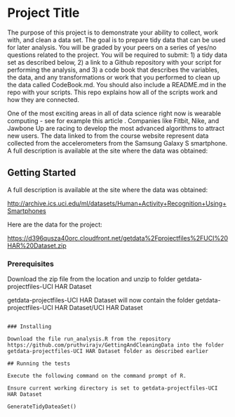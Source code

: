 # Project Title

The purpose of this project is to demonstrate your ability to collect, work with, and clean a data set. The goal is to prepare tidy data that can be used for later analysis. You will be graded by your peers on a series of yes/no questions related to the project. You will be required to submit: 1) a tidy data set as described below, 2) a link to a Github repository with your script for performing the analysis, and 3) a code book that describes the variables, the data, and any transformations or work that you performed to clean up the data called CodeBook.md. You should also include a README.md in the repo with your scripts. This repo explains how all of the scripts work and how they are connected.

One of the most exciting areas in all of data science right now is wearable computing - see for example this article . Companies like Fitbit, Nike, and Jawbone Up are racing to develop the most advanced algorithms to attract new users. The data linked to from the course website represent data collected from the accelerometers from the Samsung Galaxy S smartphone. A full description is available at the site where the data was obtained:

## Getting Started

A full description is available at the site where the data was obtained:

http://archive.ics.uci.edu/ml/datasets/Human+Activity+Recognition+Using+Smartphones

Here are the data for the project:

https://d396qusza40orc.cloudfront.net/getdata%2Fprojectfiles%2FUCI%20HAR%20Dataset.zip

### Prerequisites

Download the zip file from the location and unzip to folder getdata-projectfiles-UCI HAR Dataset

getdata-projectfiles-UCI HAR Dataset will now contain the folder getdata-projectfiles-UCI HAR Dataset/UCI HAR Dataset

```

### Installing

Download the file run_analysis.R from the repository https://github.com/pruthvirajv/GettingAndCleaningData into the folder getdata-projectfiles-UCI HAR Dataset folder as described earlier

## Running the tests

Execute the following command on the command prompt of R.

Ensure current working directory is set to getdata-projectfiles-UCI HAR Dataset

GenerateTidyDateaSet()

